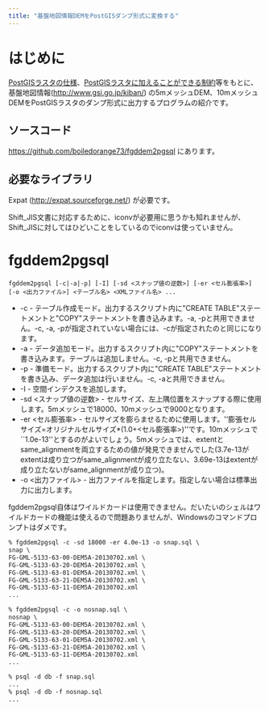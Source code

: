 ```yaml
---
title: "基盤地図情報DEMをPostGISダンプ形式に変換する"
---
```

# はじめに

[PostGISラスタの仕様](pgisraster)、[PostGISラスタに加えることができる制約](constraint)等をもとに、基盤地図情報(http://www.gsi.go.jp/kiban/) の5mメッシュDEM、10mメッシュDEMをPostGISラスタのダンプ形式に出力するプログラムの紹介です。

## ソースコード

https://github.com/boiledorange73/fgddem2pgsql にあります。

## 必要なライブラリ

Expat (http://expat.sourceforge.net/) が必要です。

Shift_JIS文書に対応するために、iconvが必要用に思うかも知れませんが、Shift_JISに対してはひどいことをしているのでiconvは使っていません。

# fgddem2pgsql

```
fgddem2pgsql [-c|-a|-p] [-I] [-sd <スナップ値の逆数>] [-er <セル膨張率>] [-o <出力ファイル>] <テーブル名> <XMLファイル名> ...
```

* -c - テーブル作成モード。出力するスクリプト内に"CREATE TABLE"ステートメントと"COPY"ステートメントを書き込みます。-a, -pと共用できません。-c, -a, -pが指定されていない場合には、-cが指定されたのと同じになります。
* -a - データ追加モード。出力するスクリプト内に"COPY"ステートメントを書き込みます。テーブルは追加しません。-c, -pと共用できません。
* -p - 準備モード。出力するスクリプト内に"CREATE TABLE"ステートメントを書き込み、データ追加は行いません。-c, -aと共用できません。
* -I - 空間インデクスを追加します。
* -sd <スナップ値の逆数> - セルサイズ、左上隅位置をスナップする際に使用します。5mメッシュで18000、10mメッシュで9000となります。
* -er <セル膨張率> - セルサイズを膨らませるために使用します。''膨張セルサイズ=オリジナルセルサイズ*(1.0+<セル膨張率>)''です。10mメッシュで``1.0e-13''とするのがよいでしょう。5mメッシュでは、extentとsame_alignmentを両立するための値が発見できませんでした(3.7e-13がextentは成り立つがsame_alignmentが成り立たない、3.69e-13はextentが成り立たないがsame_alignmentが成り立つ)。
* -o <出力ファイル> - 出力ファイルを指定します。指定しない場合は標準出力に出力します。

fgddem2pgsql自体はワイルドカードは使用できません。だいたいのシェルはワイルドカードの機能は使えるので問題ありませんが、Windowsのコマンドプロンプトはダメです。

```csh
% fgddem2pgsql -c -sd 18000 -er 4.0e-13 -o snap.sql \
snap \
FG-GML-5133-63-00-DEM5A-20130702.xml \
FG-GML-5133-63-20-DEM5A-20130702.xml \
FG-GML-5133-63-01-DEM5A-20130702.xml \
FG-GML-5133-63-21-DEM5A-20130702.xml \
FG-GML-5133-63-11-DEM5A-20130702.xml
...

% fgddem2pgsql -c -o nosnap.sql \
nosnap \
FG-GML-5133-63-00-DEM5A-20130702.xml \
FG-GML-5133-63-20-DEM5A-20130702.xml \
FG-GML-5133-63-01-DEM5A-20130702.xml \
FG-GML-5133-63-21-DEM5A-20130702.xml \
FG-GML-5133-63-11-DEM5A-20130702.xml
...

% psql -d db -f snap.sql
...
% psql -d db -f nosnap.sql
...
```
